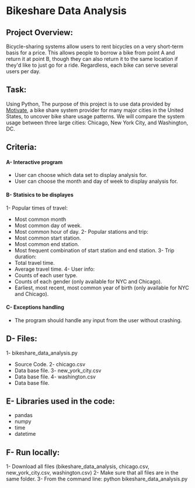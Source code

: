 # Bikeshare Data Analysis

## Project Overview:
Bicycle-sharing systems allow users to rent bicycles on a very short-term basis for a price. This allows people to borrow a bike from point A and return it at point B, though they can also return it to the same location if they'd like to just go for a ride. Regardless, each bike can serve several users per day.

## Task:
Using Python, The purpose of this project is to use data provided by [Motivate](https://www.motivateco.com/), a bike share system provider for many major cities in the United States, to uncover bike share usage patterns. We will compare the system usage between three large cities: Chicago, New York City, and Washington, DC.

## Criteria:
#### A- Interactive program
- User can choose which data set to display analysis for.
- User can choose the month and day of week to display analysis for.


#### B- Statisics to be displayes
1- Popular times of travel:
- Most common month
- Most common day of week.
- Most common hour of day.
2- Popular stations and trip:
- Most common start station.
- Most common end station.
- Most frequent combination of start station and end station.
3- Trip duration:
- Total travel time.
- Average travel time.
4- User info:
- Counts of each user type.
- Counts of each gender (only available for NYC and Chicago).
- Earliest, most recent, most common year of birth (only available for NYC and Chicago).
    
    
#### C- Exceptions handling
- The program should handle any input from the user without crashing.


## D- Files:
1- bikeshare_data_analysis.py
- Source Code.
2- chicago.csv
- Data base file.
3- new_york_city.csv
- Data base file.
4- washington.csv
- Data base file.


## E- Libraries used in the code:
- pandas
- numpy
- time
- datetime
  
  
## F- Run locally:
1- Download all files (bikeshare_data_analysis, chicago.csv, new_york_city.csv, washington.csv)
2- Make sure that all files are in the same folder.
3- From the command line:
python bikeshare_data_analysis.py
